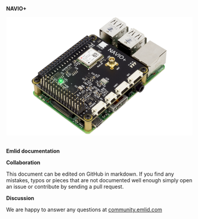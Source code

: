 **NAVIO+**

<div style="text-align: center;"><img src="img/Navio-_34_600x6001-600x380.png"></div><br>


**Emlid documentation**






**Collaboration**

This document can be edited on GitHub in markdown. If you find any mistakes, typos or  pieces that are not documented well enough simply open an issue or contribute by sending a pull request.

**Discussion**

We are happy to answer any questions at [community.emlid.com](http://community.emlid.com)
